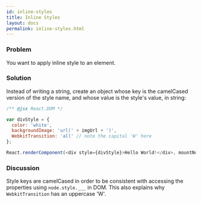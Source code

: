 ```yaml
---
id: inline-styles
title: Inline Styles
layout: docs
permalink: inline-styles.html
---
```


### Problem
You want to apply inline style to an element.

### Solution
Instead of writing a string, create an object whose key is the camelCased version of the style name, and whose value is the style's value, in string:

```js
/** @jsx React.DOM */

var divStyle = {
  color: 'white',
  backgroundImage: 'url(' + imgUrl + ')',
  WebkitTransition: 'all' // note the capital 'W' here
};

React.renderComponent(<div style={divStyle}>Hello World!</div>, mountNode);
```

### Discussion
Style keys are camelCased in order to be consistent with accessing the properties using `node.style.___` in DOM. This also explains why `WebkitTransition` has an uppercase 'W'.
